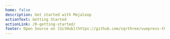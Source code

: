 ```yaml
---
home: false
description: Get started with Mojaloop
actionText: Getting Started
actionLink: /0-getting-started/
footer: Open Source on [GitHub](https://github.com/sqrthree/vuepress-theme-api), Made by [@sqrthree](https://github.com/sqrthree), Power by [vuepress](https://github.com/vuejs/vuepress).
---
```


<!-- Some custom components for flexible layouts -->
<HomepageHeader />
<HomepageTop />
<LearnMoreStrip />
<!-- TODO: pretty small logos for each one -->
<ExploreApisSection />